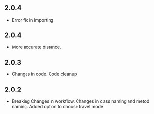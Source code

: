 
## 2.0.4

* Error fix in importing 


## 2.0.4

* More accurate distance. 

## 2.0.3

* Changes in code.
  Code cleanup

## 2.0.2

* Breaking Changes in workflow.
  Changes in class naming and metod naming.
  Added option to choose travel mode

